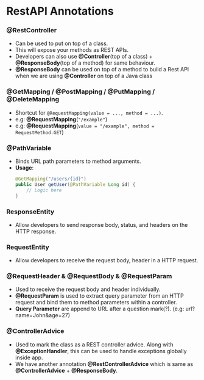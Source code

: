 # RestAPI Annotations

### **@RestController**
- Can be used to put on top of a class. 
- This will expose your methods as REST APIs. 
- Developers can also use **@Controller**(top of a class) + **@ResponseBody**(top of a method) for same behaviour.
- **@ResponseBody** can be used on top of a method to build a Rest API when we are using **@Controller** on top of a Java class

### **@GetMapping** / **@PostMapping** / **@PutMapping** / **@DeleteMapping**
- Shortcut for `@RequestMapping(value = ..., method = ...)`. 
- e.g:  **@RequestMapping**(`"/example"`)
- e.g:  **@RequestMapping**(`value = "/example", method = RequestMethod.GET`)

### **@PathVariable**
- Binds URL path parameters to method arguments.
- **Usage**:
  ```java
  @GetMapping("/users/{id}")
  public User getUser(@PathVariable Long id) {
      // Logic here
  }
### **ResponseEntity<T>** 
- Allow developers to send response body, status, and headers on the HTTP response.

### **RequestEntity<T>**
- Allow developers to receive the request body, header in a HTTP request.

### **@RequestHeader** & **@RequestBody** & **@RequestParam**
- Used to receive the request body and header individually.
- **@RequestParam** is used to extract query parameter from an HTTP request and bind them to method parameters within a controller.
- **Query Parameter** are append to URL after a question mark(?). (e.g: url?name=John&age=27)

### **@ControllerAdvice** 
- Used to mark the class as a REST controller advice. Along with **@ExceptionHandler**, this can be used 
   to handle exceptions globally inside app. 
- We have another annotation **@RestControllerAdvice** which is same as **@ControllerAdvice** + **@ResponseBody**.
